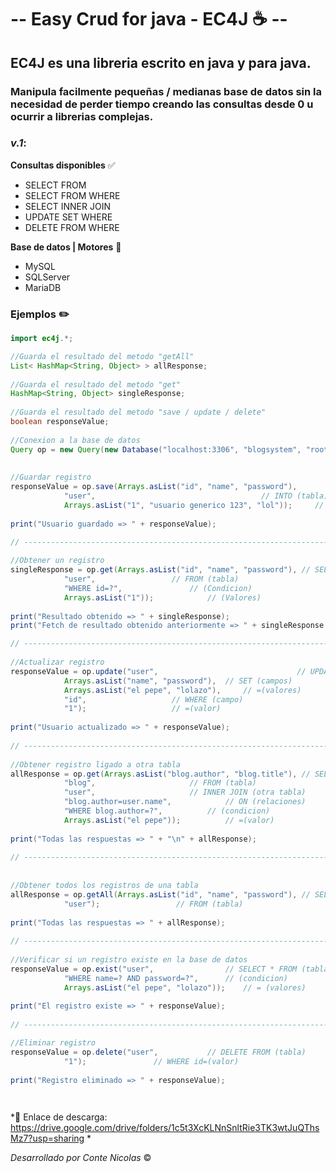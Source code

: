 

# -- Easy Crud for java - EC4J :coffee: --

## EC4J es una libreria escrito en java y para java.

### Manipula facilmente pequeñas / medianas base de datos sin la necesidad de perder tiempo creando las consultas desde 0 u ocurrir a librerias complejas.


### *v.1*:

**Consultas disponibles** :white_check_mark:

  - SELECT FROM 
  - SELECT FROM WHERE 
  - SELECT INNER JOIN
  - UPDATE SET WHERE  
  - DELETE FROM WHERE  

**Base de datos | Motores** :notebook:
  - MySQL
  - SQLServer
  - MariaDB


### Ejemplos :pencil2:

```java
import ec4j.*; 

//Guarda el resultado del metodo "getAll"
List< HashMap<String, Object> > allResponse;
		
//Guarda el resultado del metodo "get"
HashMap<String, Object> singleResponse;
		
//Guarda el resultado del metodo "save / update / delete"
boolean responseValue;
	
//Conexion a la base de datos
Query op = new Query(new Database("localhost:3306", "blogsystem", "root", "", "mysql"));
		
		
//Guardar registro 
responseValue = op.save(Arrays.asList("id", "name", "password"), 		// INSERT (campos)
			"user",                          			// INTO (tabla)
			Arrays.asList("1", "usuario generico 123", "lol"));     // VALUES (valores)   
				
print("Usuario guardado => " + responseValue);
		
// ---------------------------------------------------------------------------------------

//Obtener un registro
singleResponse = op.get(Arrays.asList("id", "name", "password"), // SELECT (campos)
			"user", 				// FROM (tabla)
			"WHERE id=?", 				// (Condicion)
			Arrays.asList("1"));			// (Valores)
		
print("Resultado obtenido => " + singleResponse);
print("Fetch de resultado obtenido anteriormente => " + singleResponse.get("name") );

// ---------------------------------------------------------------------------------------
		
//Actualizar registro
responseValue = op.update("user",                               // UPDATE (tabla)
			Arrays.asList("name", "password"), 	// SET (campos)
			Arrays.asList("el pepe", "lolazo"), 	// =(valores)
			"id", 					// WHERE (campo)
			"1");					// =(valor)
		
print("Usuario actualizado => " + responseValue);
		
// ---------------------------------------------------------------------------------------
		
//Obtener registro ligado a otra tabla
allResponse = op.get(Arrays.asList("blog.author", "blog.title"), // SELECT (campos)
		    "blog", 					// FROM (tabla)
		    "user", 					// INNER JOIN (otra tabla)
		    "blog.author=user.name", 			// ON (relaciones)
		    "WHERE blog.author=?", 			// (condicion)
		    Arrays.asList("el pepe"));			// =(valor)
		
print("Todas las respuestas => " + "\n" + allResponse);
		
// ---------------------------------------------------------------------------------------
		
		
//Obtener todos los registros de una tabla
allResponse = op.getAll(Arrays.asList("id", "name", "password"), // SELECT (campos)
			"user");				 // FROM (tabla)		
		
print("Todas las respuestas => " + allResponse);
		
// ---------------------------------------------------------------------------------------
		
//Verificar si un registro existe en la base de datos 
responseValue = op.exist("user", 				// SELECT * FROM (tabla)
			"WHERE name=? AND password=?", 		// (condicion)
			Arrays.asList("el pepe", "lolazo"));	// = (valores)
		
print("El registro existe => " + responseValue);
		
// ---------------------------------------------------------------------------------------

//Eliminar registro
responseValue = op.delete("user", 			// DELETE FROM (tabla)
			"1");				// WHERE id=(valor)
				
print("Registro eliminado => " + responseValue);

		
```

*:file_folder: Enlace de descarga: https://drive.google.com/drive/folders/1c5t3XcKLNnSnltRie3TK3wtJuQThsMz7?usp=sharing *

*Desarrollado por Conte Nicolas* :copyright:
